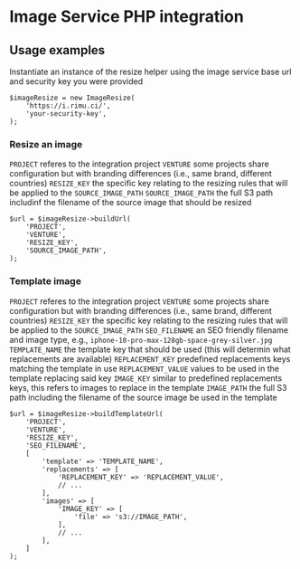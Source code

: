 # Image Service PHP integration

## Usage examples

Instantiate an instance of the resize helper using the image service base url and security key you were provided
```
$imageResize = new ImageResize(
    'https://i.rimu.ci/',
    'your-security-key',
);
```

### Resize an image
`PROJECT` referes to the integration project
`VENTURE` some projects share configuration but with branding differences (i.e., same brand, different countries)
`RESIZE_KEY` the specific key relating to the resizing rules that will be applied to the `SOURCE_IMAGE_PATH`
`SOURCE_IMAGE_PATH` the full S3 path includinf the filename of the source image that should be resized

```
$url = $imageResize->buildUrl(
    'PROJECT',
    'VENTURE',
    'RESIZE_KEY',
    'SOURCE_IMAGE_PATH',
);
```

### Template image
`PROJECT` referes to the integration project
`VENTURE` some projects share configuration but with branding differences (i.e., same brand, different countries)
`RESIZE_KEY` the specific key relating to the resizing rules that will be applied to the `SOURCE_IMAGE_PATH`
`SEO_FILENAME` an SEO friendly filename and image type, e.g., `iphone-10-pro-max-128gb-space-grey-silver.jpg`
`TEMPLATE_NAME` the template key that should be used (this will determin what replacements are available)
`REPLACEMENT_KEY` predefined replacements keys matching the template in use
`REPLACEMENT_VALUE` values to be used in the template replacing said key
`IMAGE_KEY` similar to predefined replacements keys, this refers to images to replace in the template
`IMAGE_PATH` the full S3 path including the filename of the source image be used in the template

```
$url = $imageResize->buildTemplateUrl(
    'PROJECT',
    'VENTURE',
    'RESIZE_KEY',
    'SEO_FILENAME',
    [
        'template' => 'TEMPLATE_NAME',
        'replacements' => [
            'REPLACEMENT_KEY' => 'REPLACEMENT_VALUE',
            // ...
        ],
        'images' => [
            'IMAGE_KEY' => [
                'file' => 's3://IMAGE_PATH',
            ],
            // ...
        ],
    ] 
);
```